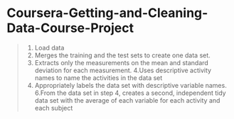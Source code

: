 # Coursera-Getting-and-Cleaning-Data-Course-Project

> 1. Load data
> 2. Merges the training and the test sets to create one data set.
> 3. Extracts only the measurements on the mean and standard deviation for each measurement.
> 4.Uses descriptive activity names to name the activities in the data set
> 5. Appropriately labels the data set with descriptive variable names.
> 6.From the data set in step 4, creates a second, independent tidy data set with the average of each variable for each activity and each subject
